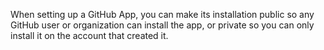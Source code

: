 When setting up a GitHub App, you can make its installation public so any GitHub user or organization can install the app, or private so you can only install it on the account that created it.
